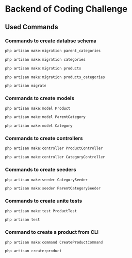 # Backend of Coding Challenge

## Used Commands

### Commands to create databse schema

```bash
php artisan make:migration parent_categories   

php artisan make:migration categories

php artisan make:migration products

php artisan make:migration products_categories

php artisan migrate
```

### Commands to create models

```bash
php artisan make:model Product

php artisan make:model ParentCategory

php artisan make:model Category
```

### Commands to create controllers

```bash
php artisan make:controller ProductController

php artisan make:controller CategoryController
```

### Commands to create seeders

```bash
php artisan make:seeder CategorySeeder    

php artisan make:seeder ParentCategorySeeder
```

### Commands to create unite tests

```bash
php artisan make:test ProductTest    

php artisan test
```

### Command to create a product from CLI

```bash
php artisan make:command CreateProductCommand  

php artisan create:product 
```
